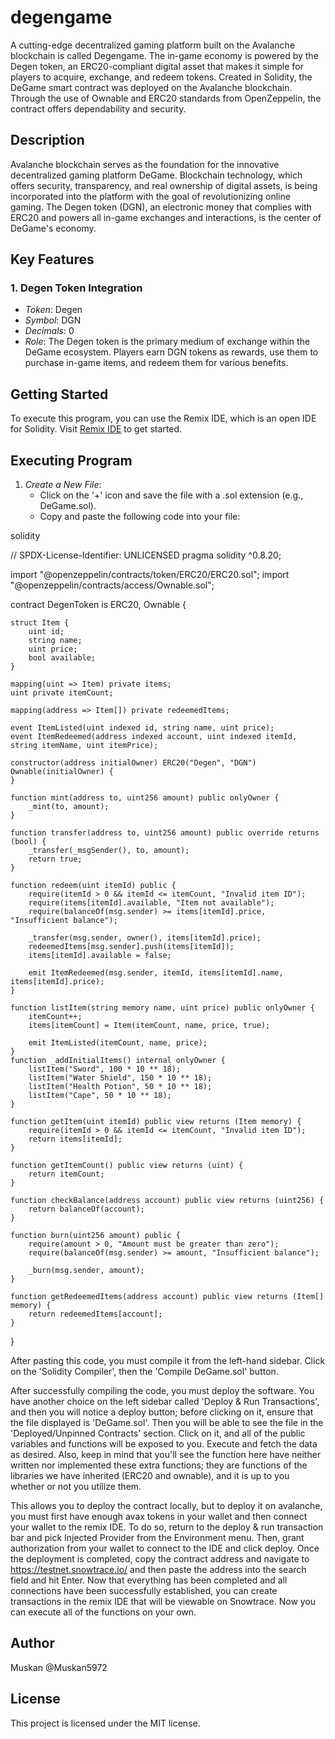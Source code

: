 # degengame
A cutting-edge decentralized gaming platform built on the Avalanche blockchain is called Degengame. The in-game economy is powered by the Degen token, an ERC20-compliant digital asset that makes it simple for players to acquire, exchange, and redeem tokens. Created in Solidity, the DeGame smart contract was deployed on the Avalanche blockchain. Through the use of Ownable and ERC20 standards from OpenZeppelin, the contract offers dependability and security.
## Description
Avalanche blockchain serves as the foundation for the innovative decentralized gaming platform DeGame. Blockchain technology, which offers security, transparency, and real ownership of digital assets, is being incorporated into the platform with the goal of revolutionizing online gaming. The Degen token (DGN), an electronic money that complies with ERC20 and powers all in-game exchanges and interactions, is the center of DeGame's economy.
## Key Features

### 1. Degen Token Integration

- *Token*: Degen
- *Symbol*: DGN
- *Decimals*: 0
- *Role*: The Degen token is the primary medium of exchange within the DeGame ecosystem. Players earn DGN tokens as rewards, use them to purchase in-game items, and redeem them for various benefits.

## Getting Started

To execute this program, you can use the Remix IDE, which is an open IDE for Solidity. Visit [Remix IDE](https://remix.ethereum.org/) to get started.

## Executing Program

1. *Create a New File*:
    - Click on the '+' icon and save the file with a .sol extension (e.g., DeGame.sol).
    - Copy and paste the following code into your file:

solidity

// SPDX-License-Identifier: UNLICENSED
pragma solidity ^0.8.20;

import "@openzeppelin/contracts/token/ERC20/ERC20.sol";
import "@openzeppelin/contracts/access/Ownable.sol";

contract DegenToken is ERC20, Ownable {

    struct Item {
        uint id;
        string name;
        uint price;
        bool available;
    }

    mapping(uint => Item) private items;
    uint private itemCount;

    mapping(address => Item[]) private redeemedItems;

    event ItemListed(uint indexed id, string name, uint price);
    event ItemRedeemed(address indexed account, uint indexed itemId, string itemName, uint itemPrice);

    constructor(address initialOwner) ERC20("Degen", "DGN") Ownable(initialOwner) {
    }

    function mint(address to, uint256 amount) public onlyOwner {
        _mint(to, amount);
    }

    function transfer(address to, uint256 amount) public override returns (bool) {
        _transfer(_msgSender(), to, amount);
        return true;
    }

    function redeem(uint itemId) public {
        require(itemId > 0 && itemId <= itemCount, "Invalid item ID");
        require(items[itemId].available, "Item not available");
        require(balanceOf(msg.sender) >= items[itemId].price, "Insufficient balance");

        _transfer(msg.sender, owner(), items[itemId].price);
        redeemedItems[msg.sender].push(items[itemId]);
        items[itemId].available = false;

        emit ItemRedeemed(msg.sender, itemId, items[itemId].name, items[itemId].price);
    }

    function listItem(string memory name, uint price) public onlyOwner {
        itemCount++;
        items[itemCount] = Item(itemCount, name, price, true);

        emit ItemListed(itemCount, name, price);
    }
    function _addInitialItems() internal onlyOwner {
        listItem("Sword", 100 * 10 ** 18);
        listItem("Water Shield", 150 * 10 ** 18);
        listItem("Health Potion", 50 * 10 ** 18);
        listItem("Cape", 50 * 10 ** 18);
    }

    function getItem(uint itemId) public view returns (Item memory) {
        require(itemId > 0 && itemId <= itemCount, "Invalid item ID");
        return items[itemId];
    }

    function getItemCount() public view returns (uint) {
        return itemCount;
    }

    function checkBalance(address account) public view returns (uint256) {
        return balanceOf(account);
    }

    function burn(uint256 amount) public {
        require(amount > 0, "Amount must be greater than zero");
        require(balanceOf(msg.sender) >= amount, "Insufficient balance");

        _burn(msg.sender, amount);
    }

    function getRedeemedItems(address account) public view returns (Item[] memory) {
        return redeemedItems[account];
    }
}

After pasting this code, you must compile it from the left-hand sidebar. Click on the 'Solidity Compiler', then the 'Compile DeGame.sol' button.

After successfully compiling the code, you must deploy the software. You have another choice on the left sidebar called 'Deploy & Run Transactions', and then you will notice a deploy button; before clicking on it, ensure that the file displayed is 'DeGame.sol'. Then you will be able to see the file in the 'Deployed/Unpinned Contracts' section. Click on it, and all of the public variables and functions will be exposed to you. Execute and fetch the data as desired. Also, keep in mind that you'll see the function here have neither written nor implemented these extra functions; they are functions of the libraries we have inherited (ERC20 and ownable), and it is up to you whether or not you utilize them.

This allows you to deploy the contract locally, but to deploy it on avalanche, you must first have enough avax tokens in your wallet and then connect your wallet to the remix IDE. To do so, return to the deploy & run transaction bar and pick Injected Provider from the Environment menu. Then, grant authorization from your wallet to connect to the IDE and click deploy. Once the deployment is completed, copy the contract address and navigate to https://testnet.snowtrace.io/ and then paste the address into the search field and hit Enter. Now that everything has been completed and all connections have been successfully established, you can create transactions in the remix IDE that will be viewable on Snowtrace. Now you can execute all of the functions on your own.

## Author
Muskan @Muskan5972
## License
This project is licensed under the MIT license.
